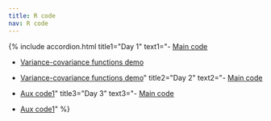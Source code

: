 ```yaml
---
title: R code
nav: R code
---
```


{% include accordion.html title1="Day 1" text1="- [Main code](#)

- [Variance-covariance functions demo](#)
- [Variance-covariance functions demo](#)" title2="Day 2" text2="- [Main code](#)

- [Aux code1](#)" title3="Day 3" text3="- [Main code](#)

- [Aux code1](#)" %}

